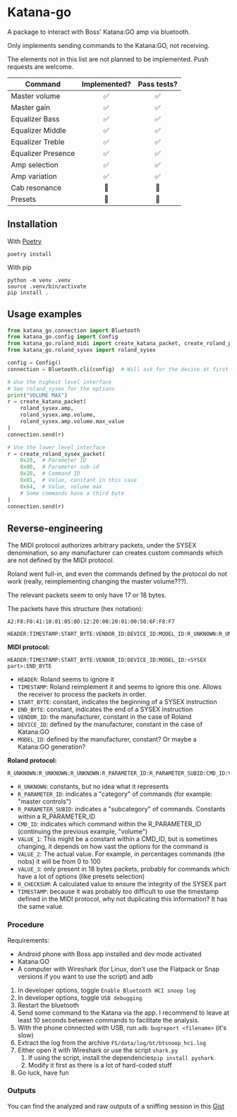 # Katana-go

A package to interact with Boss' Katana:GO amp via bluetooth.

Only implements sending commands to the Katana:GO, not receiving.

The elements not in this list are not planned to be implemented.
Push requests are welcome.

<center>

| Command | Implemented? | Pass tests? |
| --- | :---: | :---: |
Master volume | :white_check_mark: | :white_check_mark:
Master gain | :white_check_mark: | :white_check_mark:
Equalizer Bass | :white_check_mark: |:white_check_mark:
Equalizer Middle | :white_check_mark: |:white_check_mark:
Equalizer Treble | :white_check_mark: |:white_check_mark:
Equalizer Presence | :white_check_mark: | :white_check_mark:
Amp selection | :white_check_mark: | :white_check_mark:
Amp variation | :white_check_mark: | :white_check_mark:
Cab resonance | :black_square_button: | :black_square_button:
Presets | :black_square_button: | :black_square_button:

</center>

## Installation

With [Poetry](https://python-poetry.org/docs/#installing-with-the-official-installer)

```shell
poetry install
```

With pip

```shell
python -m venv .venv
source .venv/bin/activate
pip install .
```

## Usage examples

```python
from katana_go.connection import Bluetooth
from katana_go.config import Config
from katana_go.roland_midi import create_katana_packet, create_roland_packet
from katana_go.roland_sysex import roland_sysex

config = Config()
connection = Bluetooth.cli(config)  # Will ask for the device at first run

# Use the highest level interface
# See roland_sysex for the options
print("VOLUME MAX")
r = create_katana_packet(
    roland_sysex.amp,
    roland_sysex.amp.volume,
    roland_sysex.amp.volume.max_value
)
connection.send(r)

# Use the lower level interface
r = create_roland_sysex_packet(
    0x20,  # Parameter ID
    0x00,  # Parameter sub-id
    0x20,  # Command ID
    0x01,  # Value, constant in this case
    0x64,  # Value, volume max
    # Some commands have a third byte
)
connection.send(r)
```

## Reverse-engineering

The MIDI protocol authorizes arbitrary packets, under the SYSEX denomination, so any manufacturer can creates custom commands which are not defined by the MIDI protocol.

Roland went full-in, and even the commands defined by the protocol do not work (really, reimplementing changing the master volume???).

The relevant packets seem to only have 17 or 18 bytes.

The packets have this structure (hex notation):
```
A2:F8:F0:41:10:01:05:0D:12:20:00:20:01:00:50:6F:F8:F7

HEADER:TIMESTAMP:START_BYTE:VENDOR_ID:DEVICE_ID:MODEL_ID:R_UNKNOWN:R_UNKNOWN:R_UNKNOWN:R_PARAMETER_ID:R_PARAMETER_SUBID:CMD_ID:VALUE_1:VALUE_2:VALUE_3:R_CHECKSUM:TIMESTAMP:END_BYTE
```

**MIDI protocol:**

```
HEADER:TIMESTAMP:START_BYTE:VENDOR_ID:DEVICE_ID:MODEL_ID:<SYSEX part>:END_BYTE
```

- `HEADER`: Roland seems to ignore it
- `TIMESTAMP`: Roland reimplement it and seems to ignore this one. Allows the receiver to process the packets in order.
- `START_BYTE`: constant, indicates the beginning of a SYSEX instruction
- `END_BYTE`: constant, indicates the end of a SYSEX instruction
- `VENDOR_ID`: the manufacturer, constant in the case of Roland
- `DEVICE_ID`: defined by the manufacturer, constant in the case of Katana:GO
- `MODEL_ID`: defined by the manufacturer, constant? Or maybe a Katana:GO generation?

**Roland protocol:**

```
R_UNKNOWN:R_UNKNOWN:R_UNKNOWN:R_PARAMETER_ID:R_PARAMETER_SUBID:CMD_ID:VALUE_1:VALUE_2:VALUE_3:R_CHECKSUM:TIMESTAMP
```

- `R_UNKNOWN`: constants, but no idea what it represents
- `R_PARAMETER_ID`: indicates a "category" of commands (for example: "master controls")
- `R_PARAMETER_SUBID`: indicates a "subcategory" of commands. Constants within a R_PARAMETER_ID
- `CMD_ID`: indicates which command within the R_PARAMETER_ID (continuing the previous example, "volume")
- `VALUE_1`: This might be a constant within a CMD_ID, but is sometimes changing, it depends on how vast the options for the command is
- `VALUE_2`: The actual value. For example, in percentages commands (the nobs) it will be from 0 to 100
- `VALUE_3`: only present in 18 bytes packets, probably for commands which have a lot of options (like presets selection)
- `R_CHECKSUM`: A calculated value to ensure the integrity of the SYSEX part
- `TIMESTAMP`: because it was probably too difficult to use the timestamp defined in the MIDI protocol, why not duplicating this information? It has the same value.

### Procedure

Requirements:
- Android phone with Boss app installed and dev mode activated
- Katana:GO
- A computer with Wireshark (for Linux, don't use the Flatpack or Snap versions if you want to use the script) and adb


1. In developer options, toggle `Enable Bluetooth HCI snoop log`
2. In developer options, toggle `USB debugging`
3. Restart the bluetooth
4. Send some command to the Katana via the app. I recommend to leave at least 10 seconds between commands to facilitate the analysis.
5. With the phone connected with USB, run `adb bugreport <filename>` (it's slow)
6. Extract the log from the archive `FS/data/log/bt/btsnoop_hci.log`
7. Either open it with Wireshark or use the script `shark.py` 
   1. If using the script, install the dependencies`pip install pyshark`
   2. Modify it first as there is a lot of hard-coded stuff
8. Go luck, have fun

### Outputs

You can find the analyzed and raw outputs of a sniffing session in this [Gist](https://gist.github.com/Pyrrhu5/f0ef189cd1d51a3dcc85c578a3849884)
